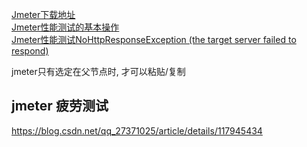 [Jmeter下载地址](https://jmeter.apache.org/download_jmeter.cgi)  
[Jmeter性能测试的基本操作](https://www.cnblogs.com/color-cc/p/13585144.html)  
[Jmeter性能测试NoHttpResponseException (the target server failed to respond)](https://blog.csdn.net/just_lion/article/details/46923775)  

jmeter只有选定在父节点时, 才可以粘贴/复制
  
## jmeter 疲劳测试
https://blog.csdn.net/qq_27371025/article/details/117945434